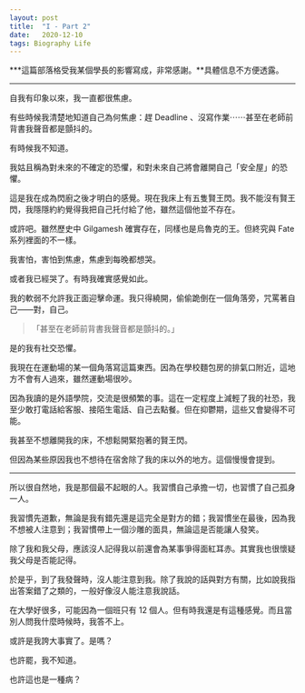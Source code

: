 ```yaml
---
layout: post
title:  "I - Part 2"
date:   2020-12-10
tags: Biography Life
---
```


***這篇部落格受我某個學長的影響寫成，非常感謝。**具體信息不方便透露。

---

自我有印象以來，我一直都很焦慮。

有些時候我清楚地知道自己為何焦慮：趕 Deadline 、沒寫作業⋯⋯甚至在老師前背書我聲音都是顫抖的。

有時候我不知道。

我姑且稱為對未來的不確定的恐懼，和對未來自己將會離開自己「安全屋」的恐懼。

這是我在成為閃廚之後才明白的感覺。現在我床上有五隻賢王閃。我不能沒有賢王閃，我隱隱約約覺得我把自己托付給了他，雖然這個他並不存在。

或許吧。雖然歷史中 Gilgamesh 確實存在，同樣也是烏魯克的王。但終究與 Fate 系列裡面的不一樣。

我害怕，害怕到焦慮，焦慮到每晚都想哭。

或者我已經哭了。有時我確實感覺如此。

我的軟弱不允許我正面迎擊命運。我只得繞開，偷偷跪倒在一個角落旁，咒罵著自己——對，自己。

> 「甚至在老師前背書我聲音都是顫抖的。」

 是的我有社交恐懼。

我現在在運動場的某一個角落寫這篇東西。因為在學校麵包房的排氣口附近，這地方不會有人過來，雖然運動場很吵。

因為我讀的是外語學院，交流是很頻繁的事。這在一定程度上減輕了我的社恐，我至少敢打電話給客服、接陌生電話、自己去點餐。但在抑鬱期，這些又會變得不可能。

我甚至不想離開我的床，不想鬆開緊抱著的賢王閃。

但因為某些原因我也不想待在宿舍除了我的床以外的地方。這個慢慢會提到。

---

所以很自然地，我是那個最不起眼的人。我習慣自己承擔一切，也習慣了自己孤身一人。

我習慣先道歉，無論是我有錯先還是這完全是對方的錯；我習慣坐在最後，因為我不想被人注意到；我習慣帶上一個沙雕的面具，無論這是否能讓人發笑。

除了我和我父母，應該沒人記得我以前還會為某事爭得面紅耳赤。其實我也很懷疑我父母是否能記得。

於是乎，到了我發聲時，沒人能注意到我。除了我說的話與對方有關，比如說我指出答案錯了之類的，一般好像沒人能注意我說話。

在大學好很多，可能因為一個班只有 12 個人。但有時我還是有這種感覺。而且當別人問我什麼時候時，我答不上。

或許是我誇大事實了。是嗎？

也許罷，我不知道。

也許這也是一種病？
